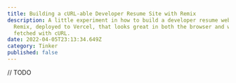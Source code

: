 ```yaml
---
title: Building a cURL-able Developer Resume Site with Remix
description: A little experiment in how to build a developer resume website with
  Remix, deployed to Vercel, that looks great in both the browser and when
  fetched with cURL.
date: 2022-04-05T23:13:34.649Z
category: Tinker
published: false
---
```

// TODO